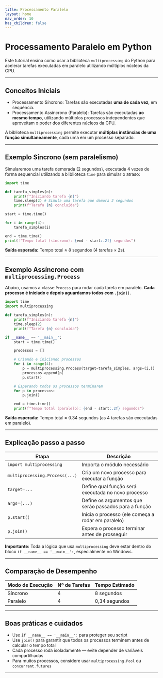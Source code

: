 ```yaml
---
title: Processamento Paralelo
layout: home
nav_order: 10
has_children: false
---
```


# Processamento Paralelo em Python

Este tutorial ensina como usar a biblioteca `multiprocessing` do Python para acelerar tarefas executadas em paralelo utilizando múltiplos núcleos da CPU.

---

## Conceitos Iniciais

- Processamento Síncrono: Tarefas são executadas **uma de cada vez**, em sequência.
- Processamento Assíncrono (Paralelo): Tarefas são executadas **ao mesmo tempo**, utilizando múltiplos processos independentes que aproveitam o poder dos diferentes núcleos da CPU.

A biblioteca `multiprocessing` permite executar **múltiplas instâncias de uma função simultaneamente**, cada uma em um processo separado.

---

## Exemplo Síncrono (sem paralelismo)

Simularemos uma tarefa demorada (2 segundos), executada 4 vezes de forma sequencial utilizando a bliblioteca `time` para simular o atraso:

```python
import time

def tarefa_simples(n):
    print(f"Iniciando tarefa {n}")
    time.sleep(2) # Simula uma tarefa que demora 2 segundos
    print(f"Tarefa {n} concluída")

start = time.time()

for i in range(4):
    tarefa_simples(i)

end = time.time()
print(f"Tempo total (síncrono): {end - start:.2f} segundos")
```

**Saída esperada:** Tempo total ≈ 8 segundos (4 tarefas × 2s).

---

## Exemplo Assíncrono com `multiprocessing.Process`

Abaixo, usamos a classe `Process` para rodar cada tarefa em paralelo. **Cada processo é iniciado e depois aguardamos todos com `.join()`**.

```python
import time
import multiprocessing

def tarefa_simples(n):
    print(f"Iniciando tarefa {n}")
    time.sleep(2)
    print(f"Tarefa {n} concluída")

if __name__ == '__main__':
    start = time.time()

    processos = []

    # Criando e iniciando processos
    for i in range(4):
        p = multiprocessing.Process(target=tarefa_simples, args=(i,))
        processos.append(p)
        p.start()

    # Esperando todos os processos terminarem
    for p in processos:
        p.join()

    end = time.time()
    print(f"Tempo total (paralelo): {end - start:.2f} segundos")
```

**Saída esperada:** Tempo total ≈ 0.34 segundos (as 4 tarefas são executadas em paralelo).

---

## Explicação passo a passo

| Etapa | Descrição |
|-------|-----------|
| `import multiprocessing` | Importa o módulo necessário |
| `multiprocessing.Process(...)` | Cria um novo processo para executar a função |
| `target=...` | Define qual função será executada no novo processo |
| `args=(...)` | Define os argumentos que serão passados para a função |
| `p.start()` | Inicia o processo (ele começa a rodar em paralelo) |
| `p.join()` | Espera o processo terminar antes de prosseguir |

**Importante:** Toda a lógica que usa `multiprocessing` deve estar dentro do bloco `if __name__ == '__main__':`, especialmente no Windows.

---

## Comparação de Desempenho

| Modo de Execução | Nº de Tarefas | Tempo Estimado |
|------------------|---------------|----------------|
| Síncrono         | 4             | 8 segundos    |
| Paralelo         | 4             | 0,34 segundos |

---

## Boas práticas e cuidados

- Use `if __name__ == '__main__':` para proteger seu script
- Use `join()` para garantir que todos os processos terminem antes de calcular o tempo total
- Cada processo roda isoladamente — evite depender de variáveis compartilhadas
- Para muitos processos, considere usar `multiprocessing.Pool` ou `concurrent.futures`

---

